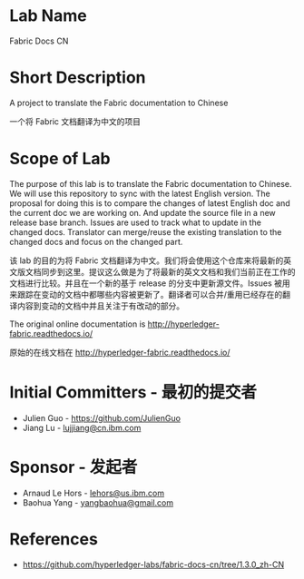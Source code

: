 # Lab Name
Fabric Docs CN

# Short Description
A project to translate the Fabric documentation to Chinese

一个将 Fabric 文档翻译为中文的项目

# Scope of Lab
The purpose of this lab is to translate the Fabric documentation to Chinese. We will use this repository to sync with the latest English version. The proposal for doing this is to compare the changes of latest English doc and the current doc we are working on. And update the source file in a new release base branch. Issues are used to track what to update in the changed docs. Translator can merge/reuse the existing translation to the changed docs and focus on the changed part.
 
该 lab 的目的为将 Fabric 文档翻译为中文。我们将会使用这个仓库来将最新的英文版文档同步到这里。提议这么做是为了将最新的英文文档和我们当前正在工作的文档进行比较。并且在一个新的基于 release 的分支中更新源文件。Issues 被用来跟踪在变动的文档中都哪些内容被更新了。翻译者可以合并/重用已经存在的翻译内容到变动的文档中并且关注于有改动的部分。

The original online documentation is http://hyperledger-fabric.readthedocs.io/

原始的在线文档在 http://hyperledger-fabric.readthedocs.io/

# Initial Committers - 最初的提交者
* Julien Guo - https://github.com/JulienGuo
* Jiang Lu - lujjiang@cn.ibm.com

# Sponsor - 发起者
* Arnaud Le Hors - lehors@us.ibm.com
* Baohua Yang - yangbaohua@gmail.com

# References

* https://github.com/hyperledger-labs/fabric-docs-cn/tree/1.3.0_zh-CN